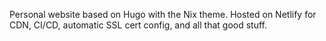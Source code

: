 Personal website based on Hugo with the Nix theme. Hosted on Netlify for CDN, CI/CD, automatic SSL cert config, and all that good stuff.
